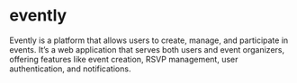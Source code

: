 # evently
Evently is a platform that allows users to create, manage, and participate in events. It’s a web application that serves both users and event organizers, offering features like event creation, RSVP management, user authentication, and notifications.
